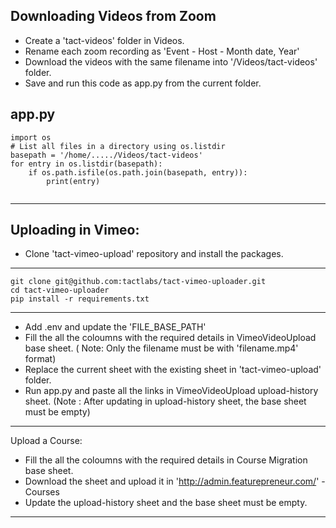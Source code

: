 ## Downloading Videos from Zoom

* Create a 'tact-videos' folder in Videos.
* Rename each  zoom recording as 'Event - Host - Month date, Year'
* Download the videos with the same filename into '/Videos/tact-videos' folder.
* Save and run this code as app.py from the current folder.


## app.py 
```
import os
# List all files in a directory using os.listdir
basepath = '/home/...../Videos/tact-videos'
for entry in os.listdir(basepath):
    if os.path.isfile(os.path.join(basepath, entry)):
        print(entry)
        
```
-------------------------------------------------

## Uploading in Vimeo:

* Clone 'tact-vimeo-upload' repository and install the packages.

****
```
git clone git@github.com:tactlabs/tact-vimeo-uploader.git
cd tact-vimeo-uploader
pip install -r requirements.txt
```
****

* Add .env and update the 'FILE_BASE_PATH'
* Fill the all the coloumns with the required details in VimeoVideoUpload base sheet.
( Note: Only the filename must be with 'filename.mp4' format)
* Replace the current sheet with the existing sheet in 'tact-vimeo-upload' folder.
* Run app.py and paste all the links in VimeoVideoUpload upload-history sheet.
(Note : After updating in upload-history sheet, the base sheet must be empty)

-------------------------------------------------
Upload a Course:

* Fill the all the coloumns with the required details in Course Migration base sheet.
* Download the sheet and upload it in 'http://admin.featurepreneur.com/' - Courses
* Update the upload-history sheet and the base sheet must be empty.
-------------------------------------------------